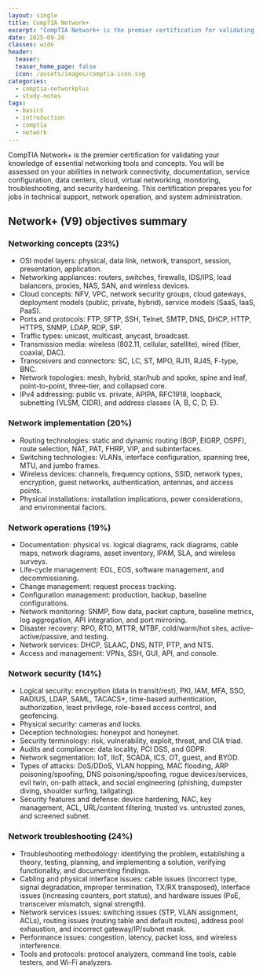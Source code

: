 ```yaml
---
layout: single
title: CompTIA Network+
excerpt: "CompTIA Network+ is the premier certification for validating your knowledge of essential networking tools and concepts. You will be assessed on your abilities in network connectivity, documentation, service configuration, data centers, cloud, virtual networking, monitoring, troubleshooting, and security hardening. This certification prepares you for jobs in technical support, network operation, and system administration."
date: 2025-09-28
classes: wide
header:
  teaser:
  teaser_home_page: false
  icon: /assets/images/comptia-icon.svg
categories:
  - comptia-networkplus
  - study-notes
tags:
  - basics
  - introduction
  - comptia
  - network
---
```

CompTIA Network+ is the premier certification for validating your knowledge of essential networking tools and concepts. You will be assessed on your abilities in network connectivity, documentation, service configuration, data centers, cloud, virtual networking, monitoring, troubleshooting, and security hardening. This certification prepares you for jobs in technical support, network operation, and system administration.

## Network+ (V9) objectives summary
### Networking concepts (23%)
- OSI model layers: physical, data link, network, transport, session, presentation, application.
- Networking appliances: routers, switches, firewalls, IDS/IPS, load balancers, proxies, NAS, SAN, and wireless devices.
- Cloud concepts: NFV, VPC, network security groups, cloud gateways, deployment models (public, private, hybrid), service models (SaaS, IaaS, PaaS).
- Ports and protocols: FTP, SFTP, SSH, Telnet, SMTP, DNS, DHCP, HTTP, HTTPS, SNMP, LDAP, RDP, SIP.
- Traffic types: unicast, multicast, anycast, broadcast.
- Transmission media: wireless (802.11, cellular, satellite), wired (fiber, coaxial, DAC).
- Transceivers and connectors: SC, LC, ST, MPO, RJ11, RJ45, F-type, BNC.
- Network topologies: mesh, hybrid, star/hub and spoke, spine and leaf, point-to-point, three-tier, and collapsed core.
- IPv4 addressing: public vs. private, APIPA, RFC1918, loopback, subnetting (VLSM, CIDR), and address classes (A, B, C, D, E).

### Network implementation (20%)
- Routing technologies: static and dynamic routing (BGP, EIGRP, OSPF), route selection, NAT, PAT, FHRP, VIP, and subinterfaces.
- Switching technologies: VLANs, interface configuration, spanning tree, MTU, and jumbo frames.
- Wireless devices: channels, frequency options, SSID, network types, encryption, guest networks, authentication, antennas, and access points.
- Physical installations: installation implications, power considerations, and environmental factors.

### Network operations (19%)
- Documentation: physical vs. logical diagrams, rack diagrams, cable maps, network diagrams, asset inventory, IPAM, SLA, and wireless surveys.
- Life-cycle management: EOL, EOS, software management, and decommissioning.
- Change management: request process tracking.
- Configuration management: production, backup, baseline configurations.
- Network monitoring: SNMP, flow data, packet capture, baseline metrics, log aggregation, API integration, and port mirroring.
- Disaster recovery: RPO, RTO, MTTR, MTBF, cold/warm/hot sites, active-active/passive, and testing.
- Network services: DHCP, SLAAC, DNS, NTP, PTP, and NTS.
- Access and management: VPNs, SSH, GUI, API, and console.

### Network security (14%)
- Logical security: encryption (data in transit/rest), PKI, IAM, MFA, SSO, RADIUS, LDAP, SAML, TACACS+, time-based authentication, authorization, least privilege, role-based access control, and geofencing.
- Physical security: cameras and locks.
- Deception technologies: honeypot and honeynet.
- Security terminology: risk, vulnerability, exploit, threat, and CIA triad.
- Audits and compliance: data locality, PCI DSS, and GDPR.
- Network segmentation: IoT, IIoT, SCADA, ICS, OT, guest, and BYOD.
- Types of attacks: DoS/DDoS, VLAN hopping, MAC flooding, ARP poisoning/spoofing, DNS poisoning/spoofing, rogue devices/services, evil twin, on-path attack, and social engineering (phishing, dumpster diving, shoulder surfing, tailgating).
- Security features and defense: device hardening, NAC, key management, ACL, URL/content filtering, trusted vs. untrusted zones, and screened subnet.

### Network troubleshooting (24%)
- Troubleshooting methodology: identifying the problem, establishing a theory, testing, planning, and implementing a solution, verifying functionality, and documenting findings.
- Cabling and physical interface issues: cable issues (incorrect type, signal degradation, improper termination, TX/RX transposed), interface issues (increasing counters, port status), and hardware issues (PoE, transceiver mismatch, signal strength).
- Network services issues: switching issues (STP, VLAN assignment, ACLs), routing issues (routing table and default routes), address pool exhaustion, and incorrect gateway/IP/subnet mask.
- Performance issues: congestion, latency, packet loss, and wireless interference.
- Tools and protocols: protocol analyzers, command line tools, cable testers, and Wi-Fi analyzers.


